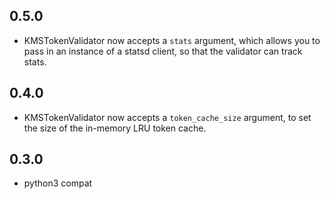 ## 0.5.0

* KMSTokenValidator now accepts a ``stats`` argument, which allows you to pass in an instance of a statsd client, so that the validator can track stats.

## 0.4.0

* KMSTokenValidator now accepts a ``token_cache_size`` argument, to set the size of the in-memory LRU token cache.

## 0.3.0

* python3 compat
